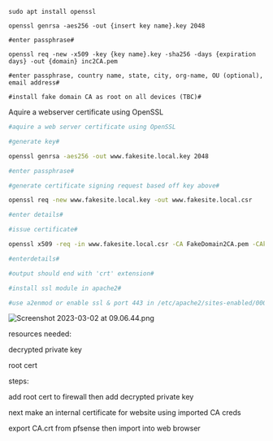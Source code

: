 ```
sudo apt install openssl

openssl genrsa -aes256 -out {insert key name}.key 2048

#enter passphrase#

openssl req -new -x509 -key {key name}.key -sha256 -days {expiration days} -out {domain} inc2CA.pem

#enter passphrase, country name, state, city, org-name, OU (optional), email address#

#install fake domain CA as root on all devices (TBC)#
```

Aquire a webserver certificate using OpenSSL

```bash
#aquire a web server certificate using OpenSSL

#generate key#

openssl genrsa -aes256 -out www.fakesite.local.key 2048

#enter passphrase#

#generate certificate signing request based off key above#

openssl req -new www.fakesite.local.key -out www.fakesite.local.csr

#enter details#

#issue certificate#

openssl x509 -req -in www.fakesite.local.csr -CA FakeDomain2CA.pem -CAkey CAprivate.key -CAcreateserial -extfile otherinfo.ext -out www.fakesite.local.crt -day 365 -sha256

#enterdetails#

#output should end with 'crt' extension#

#install ssl module in apache2#

#use a2enmod or enable ssl & port 443 in /etc/apache2/sites-enabled/000-default.conf#
```

![Screenshot 2023-03-02 at 09.06.44.png](../_resources/Screenshot%202023-03-02%20at%2009.06.44.png)

resources needed:

decrypted private key

root cert

steps:

add root cert to firewall then add decrypted private key

next make an internal certificate for website using imported CA creds

export CA.crt from pfsense then import into web browser